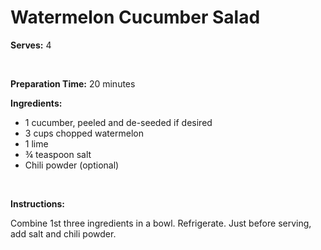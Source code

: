 Watermelon Cucumber Salad
=========================

**Serves:** 4

 

**Preparation Time:** 20 minutes

**Ingredients:**

-   1 cucumber, peeled and de-seeded if desired
-   3 cups chopped watermelon
-   1 lime
-   ¾ teaspoon salt
-   Chili powder (optional)

 

**Instructions:**

Combine 1st three ingredients in a bowl. Refrigerate. Just before serving, add salt and chili powder.
